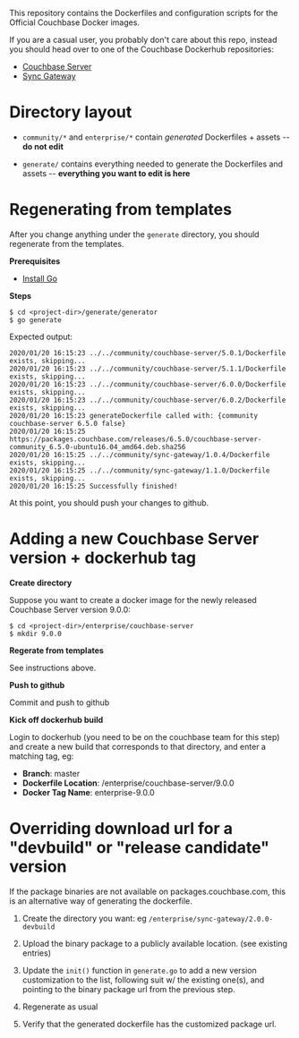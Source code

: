 
This repository contains the Dockerfiles and configuration scripts for the Official Couchbase Docker images.

If you are a casual user, you probably don't care about this repo, instead you should head over to one of the Couchbase Dockerhub repositories:

* [Couchbase Server](https://hub.docker.com/r/couchbase/server/)
* [Sync Gateway](https://hub.docker.com/r/couchbase/sync-gateway)

# Directory layout

* `community/*` and `enterprise/*` contain *generated* Dockerfiles + assets -- **do not edit**

* `generate/` contains everything needed to generate the Dockerfiles and assets -- **everything you want to edit is here**

# Regenerating from templates

After you change anything under the `generate` directory, you should regenerate from the templates.

**Prerequisites**

* [Install Go](https://golang.org/doc/install)

**Steps**

```
$ cd <project-dir>/generate/generator
$ go generate
```

Expected output:

```
2020/01/20 16:15:23 ../../community/couchbase-server/5.0.1/Dockerfile exists, skipping...
2020/01/20 16:15:23 ../../community/couchbase-server/5.1.1/Dockerfile exists, skipping...
2020/01/20 16:15:23 ../../community/couchbase-server/6.0.0/Dockerfile exists, skipping...
2020/01/20 16:15:23 ../../community/couchbase-server/6.0.2/Dockerfile exists, skipping...
2020/01/20 16:15:23 generateDockerfile called with: {community couchbase-server 6.5.0 false}
2020/01/20 16:15:25 https://packages.couchbase.com/releases/6.5.0/couchbase-server-community_6.5.0-ubuntu16.04_amd64.deb.sha256
2020/01/20 16:15:25 ../../community/sync-gateway/1.0.4/Dockerfile exists, skipping...
2020/01/20 16:15:25 ../../community/sync-gateway/1.1.0/Dockerfile exists, skipping...
2020/01/20 16:15:25 Successfully finished!
```

At this point, you should push your changes to github.

# Adding a new Couchbase Server version + dockerhub tag

**Create directory**

Suppose you want to create a docker image for the newly released Couchbase Server version 9.0.0:

```
$ cd <project-dir>/enterprise/couchbase-server
$ mkdir 9.0.0
```

**Regerate from templates**

See instructions above.

**Push to github**

Commit and push to github

**Kick off dockerhub build**

Login to dockerhub (you need to be on the couchbase team for this step) and create a new build that corresponds to that directory, and enter a matching tag, eg:

* **Branch**: master
* **Dockerfile Location**: /enterprise/couchbase-server/9.0.0
* **Docker Tag Name**: enterprise-9.0.0


# Overriding download url for a "devbuild" or "release candidate" version

If the package binaries are not available on packages.couchbase.com, this is an alternative way of generating the dockerfile.

1. Create the directory you want: eg `/enterprise/sync-gateway/2.0.0-devbuild`

1. Upload the binary package to a publicly available location.  (see existing entries)

1. Update the `init()` function in `generate.go` to add a new version customization to the list, following suit w/ the existing one(s), and pointing to the binary package url from the previous step.

1. Regenerate as usual

1. Verify that the generated dockerfile has the customized package url.